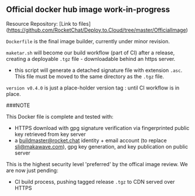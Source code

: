 ## Official docker hub image work-in-progress
  

Resource Repository: [Link to files] (https://github.com/RocketChat/Deploy.to.Cloud/tree/master/OfficialImage)  
  
`Dockerfile` is the final image builder, currently under minor revision.

`maketar.sh` will become our build workflow (part of CI) after a release, creating a deployable `.tgz` file - downloadable behind an https server. 

* this script will generate a detached signature file with extension `.asc`.  This file must be moved to the same directory as the `.tgz` file.

`version v0.4.0` is just a place-holder version tag :  until CI workflow is in place.

###NOTE

This Docker file is complete and tested with:

* HTTPS download with gpg signature verification via fingerprinted public key retrieved from key server
* a  buildmaster@rocket.chat identity + email account (to replace sli@makawave.com), gpg key generation, and key publication on public server

This is the highest security level 'preferred' by the offical image review.  We are now just pending:

* CI build process, pushing tagged release `.tgz` to CDN served over HTTPS

